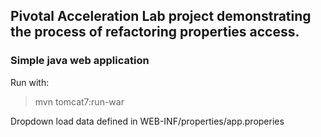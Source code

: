 
## Pivotal Acceleration Lab project demonstrating the process of refactoring properties access.

### Simple java web application

Run with:
>mvn tomcat7:run-war

Dropdown load data defined in WEB-INF/properties/app.properies